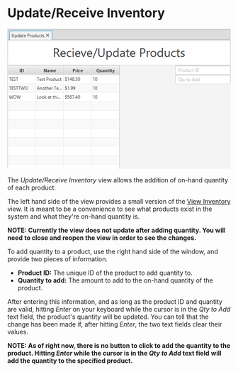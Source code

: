 # Update/Receive Inventory
![Update/Receive Inventory view][1]

The *Update/Receive Inventory* view allows the addition of on-hand quantity of
 each product.

The left hand side of the view provides a small version of the [View Inventory][2]
 view. It is meant to be a convenience to see what products exist in the system
 and what they're on-hand quantity is.

 **NOTE: Currently the view does not update after adding quantity. You will need**
  **to close and reopen the view in order to see the changes.**

To add quantity to a product, use the right hand side of the window, and provide
 two pieces of information.

* **Product ID:** The unique ID of the product to add quantity to.
* **Quantity to add:** The amount to add to the on-hand quantity of the product.

After entering this information, and as long as the product ID and quantity are
 valid, hitting *Enter* on your keyboard while the cursor is in the *Qty to Add*
 text field, the product's quantity will be updated. You can tell that the change
 has been made if, after hitting *Enter*, the two text fields clear their values.

**NOTE: As of right now, there is no button to click to add the quantity to the**
 **product. Hitting *Enter* while the cursor is in the *Qty to Add* text field**
 **will add the quantity to the specified product.**

[1]: ../img/receiveinv.png "Update/Receive Inventory view"
[2]: viewinv.md

